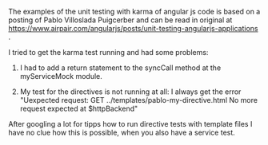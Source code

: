 The examples of the unit testing with karma of angular js code is based on a posting of Pablo Villoslada Puigcerber and can be read in original at https://www.airpair.com/angularjs/posts/unit-testing-angularjs-applications .

I tried to get the karma test running and had some problems:

 1. I had to add a return statement to the syncCall method at the myServiceMock module.

 2. My test for the directives is not running at all: I always get the error "Uexpected request: GET ../templates/pablo-my-directive.html No more request expected at $httpBackend"

After googling a lot for tipps how to run directive tests with template files I have no clue how this is possible, when you also have a service test.
